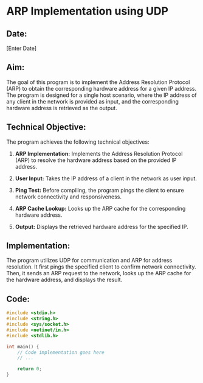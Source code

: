 # ARP Implementation using UDP

## Date:

[Enter Date]

## Aim:

The goal of this program is to implement the Address Resolution Protocol (ARP) to obtain the corresponding hardware address for a given IP address. The program is designed for a single host scenario, where the IP address of any client in the network is provided as input, and the corresponding hardware address is retrieved as the output.

## Technical Objective:

The program achieves the following technical objectives:

1. **ARP Implementation:** Implements the Address Resolution Protocol (ARP) to resolve the hardware address based on the provided IP address.

2. **User Input:** Takes the IP address of a client in the network as user input.

3. **Ping Test:** Before compiling, the program pings the client to ensure network connectivity and responsiveness.

4. **ARP Cache Lookup:** Looks up the ARP cache for the corresponding hardware address.

5. **Output:** Displays the retrieved hardware address for the specified IP.

## Implementation:

The program utilizes UDP for communication and ARP for address resolution. It first pings the specified client to confirm network connectivity. Then, it sends an ARP request to the network, looks up the ARP cache for the hardware address, and displays the result.

## Code:

```c
#include <stdio.h>
#include <string.h>
#include <sys/socket.h>
#include <netinet/in.h>
#include <stdlib.h>

int main() {
    // Code implementation goes here
    // ...

    return 0;
}
